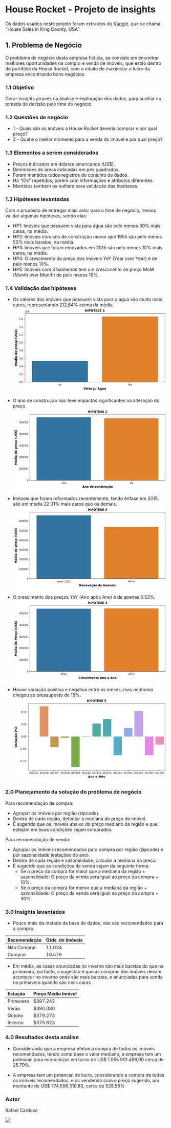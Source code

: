 # House Rocket - Projeto de insights

Os dados usados neste projeto foram extraidos do [Kaggle](https://www.kaggle.com/harlfoxem/housesalesprediction), que se chama "House Sales in King County, USA".

## 1. Problema de Negócio

O problema de negócio desta empresa ficticia, se consiste em encontrar melhores oportunidades na compra e venda de imóveis, que estão dentro do portifólio da House Rocket, com o intuíto de maximizar o lucro da empresa encontrando bons negócios.

### 1.1 Objetivo

Gerar insights através da ánalise e exploração dos dados, para auxiliar na tomada de decisão pelo time de negócio.

### 1.2 Questões de negócio
- 1 - Quais são os imóveis a House Rocket deveria comprar e por qual preço?
- 2 - Qual é o mehor momento para a venda do imóvel e por qual preço?

### 1.3 Elementos a serem considerados
- Preços indicados em dólares americanos (US$).
- Dimensões de áreas indicadas em pés quadrados.
- Foram mantidos todos registros do conjunto de dados.
- Há “IDs” repetidos, porém com informações e atributos diferentes.
- Mantidos também os outliers para validação das hipóteses.

### 1.3 Hipóteses levantadas

Com o propósito de entregar mais valor para o time de negócio, iremos validar algumas hipóteses, sendo elas:

- HP1: Imóveis que possuem vista para água são pelo menos 30% mais caros, na média.
- HP2: Imóveis com ano de construção menor que 1955 são pelo menos 50% mais baratos, na média.
- HP3: Imóveis que foram renovados em 2015 são pelo menos 10% mais caros, na média.
- HP4: O crescimento do preço dos imóveis YoY (Year over Year) é de pelo menos 10%.
- HP5: Imóveis com 3 banheiros tem um crescimento de preço MoM (Month over Month) de pelo menos 15%.

### 1.4 Validação das hipóteses

- Os valores dos imóveis que possuem vista para a água são muito mais caros, representando 212,64% acima da média.
![](reports/images/HP1.png)

- O ano de construção não teve impactos significantes na alteração do preço.
![](reports/images/HP2.png)

- Imóveis que foram reformados recentemente, tendo ênfase em 2015, são em média 22.01% mais caros que os demais.
![](reports/images/HP3.png)

- O crescimento dos preços YoY (Ano após Ano) é de apenas 0.52%.
![](reports/images/HP4.png)

- Houve variação positiva e negativa entre os meses, mas nenhuma chegou ao pressuposto de 15%.
![](reports/images/HP5.png)

### 2.0 Planejamento da solução do problema de negócio
Para recomendação de compra:
- Agrupar os imóveis por região (zipcode).
- Dentro de cada região, detectar a mediana do preço do imóvel.
- É sugerido que os imóveis abaixo do preço mediano da região e que estejam em boas condições sejam comprados.

Para recomendação de venda:
- Agrupar os imóveis recomendados para compra por região (zipcode) e por sazonalidade (estações do ano).
- Dentro de cada região e sazonalidade, calcular a mediana do preço.
- É sugerido que as condições de venda sejam da seguinte forma:
    + Se o preço da compra for maior que a mediana da região + sazonalidade: O preço da venda será igual ao preço da compra + 10%.
    + Se o preço da compra for menor que a mediana da região + sazonalidade: O preço da venda será igual ao preço da compra + 30%.
    
### 3.0 Insights levantados
- Pouco mais da metade da base de dados, não são recomendados para a compra.

| Recomendação | Qtde. de Imóveis |
| :--- | :--- |
| Não Comprar | 11.034 |
| Comprar | 10.579 |

- Em média, as casas anunciadas no inverno são mais baratas do que na primavera, portanto, a sugestão é que as compras dos imóveis devam acontecer no inverno onde são mais baratas, e anunciadas para venda na primavera quando são mais caras

| Estação | Preço Médio Imóvel |
| :--- | :--- |
| Primavera | $397.242 |
| Verão | $390.080 |
| Outono | $379.273 |
| Inverno | $375.623 |

### 4.0 Resultados desta análise
- Considerando que a empresa efetue a compra de todos os imóveis recomendados, tendo como base o valor mediano, a empresa tem um potencial para economizar em torno de US$ 1.055.901.488,00 cerca de 25.79%.

- A empresa tem um potencial de lucro, considerando a compra de todos os imóveis recomendados, e os vendendo com o preço sugerido, um montante de US$ 774.596.310.60, cerca de 528.56%

### Autor
Rafael Cardoso

<a href = "https://www.linkedin.com/in/rafael-cardoso-paiva/-45875016a" target="_blank"><img src="https://img.shields.io/badge/-LinkedIn-%230077B5?style=for-the-badge&logo=linkedin&logoColor=white" target="_blank"></a>